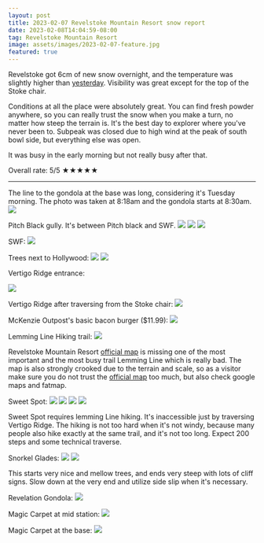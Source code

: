 ```yaml
---
layout: post
title: 2023-02-07 Revelstoke Mountain Resort snow report
date: 2023-02-08T14:04:59-08:00
tag: Revelstoke Mountain Resort
image: assets/images/2023-02-07-feature.jpg
featured: true
---
```


Revelstoke got 6cm of new snow overnight, and the temperature was slightly higher than [yesterday](/2023-02-06-revelstoke-mountain-resort-snow-report/). Visibility was great except for the top of the Stoke chair.

Conditions at all the place were absolutely great. You can find fresh powder anywhere, so you can really trust the snow when you make a turn, no matter how steep the terrain is. It's the best day to explorer where you've never been to. Subpeak was closed due to high wind at the peak of south bowl side, but everything else was open.

It was busy in the early morning but not really busy after that.

Overall rate: 5/5 ★★★★★

---

The line to the gondola at the base was long, considering it's Tuesday morning. The photo was taken at 8:18am and the gondola starts at 8:30am.
![](/assets/images/2023-02-07-818am-base.jpg)

Pitch Black gully. It's between Pitch black and SWF.
![](/assets/images/2023-02-07-pitch-black-gully.jpg)
![](/assets/images/2023-02-07-pitch-black-gully2.jpg)
![](/assets/images/2023-02-07-pitch-black-gully3.jpg)

SWF:
![](/assets/images/2023-02-07-SWF.jpg)

Trees next to Hollywood:
![](/assets/images/2023-02-07-trees-next-to-hollywood.jpg)
![](/assets/images/2023-02-07-trees-next-to-hollywood-2.jpg)

Vertigo Ridge entrance:

![](/assets/images/2023-02-07-vertigo-ridge-entrance.jpg)

Vertigo Ridge after traversing from the Stoke chair:
![](/assets/images/2023-02-07-vertigo-ridge-after-traverse.jpg)

McKenzie Outpost's basic bacon burger ($11.99):
![](/assets/images/2023-02-07-mckenzie-outpost-basic-burger-bacon.jpg)

Lemming Line Hiking trail:
![](/assets/images/2023-02-07-lemming-line-hiking.jpg)

Revelstoke Mountain Resort [official map](https://www.revelstokemountainresort.com/site/assets/files/2840/revelstoke_trail_map_winter.pdf) is missing one of the most important and the most busy trail Lemming Line which is really bad. The map is also strongly crooked due to the terrain and scale, so as a visitor make sure you do not trust the [official map](https://www.revelstokemountainresort.com/site/assets/files/2840/revelstoke_trail_map_winter.pdf) too much, but also check google maps and fatmap.

Sweet Spot:
![](/assets/images/2023-02-07-sweet-spot.jpg)
![](/assets/images/2023-02-07-sweet-spot-2.jpg)
![](/assets/images/2023-02-07-sweet-spot-3.jpg)
![](/assets/images/2023-02-07-sweet-spot-4.jpg)

Sweet Spot requires lemming Line hiking. It's inaccessible just by traversing Vertigo Ridge.
The hiking is not too hard when it's not windy, because many people also hike exactly at the same trail, and it's not too long. Expect 200 steps and some technical traverse.

Snorkel Glades:
![](/assets/images/2023-02-07-snorkel-glades.jpg)
![](/assets/images/2023-02-07-snorkel-glades-2.jpg)

This starts very nice and mellow trees, and ends very steep with lots of cliff signs. Slow down at the very end and utilize side slip when it's necessary.

Revelation Gondola:
![](/assets/images/2023-02-07-revelation-gondola.jpg)

Magic Carpet at mid station:
![](/assets/images/2023-02-07-magic-carpet-at-mid-station.jpg)

Magic Carpet at the base:
![](/assets/images/2023-02-07-magic-carpet-at-base.jpg)
